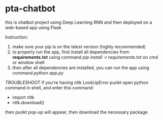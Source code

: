 # pta-chatbot

this is chatbot project using Deep Learning RNN and then deployed on a web-based app using Flask

Instruction:

1. make sure your pip is on the latest version (highly recommended)
2. to properly run the app, first install all dependencies from **requirements.txt** using command _pip install -r requirements.txt_ on cmd or window shell
3. then after all dependencies are installed, you can run the app using command _python app.py_

_TROUBLESHOOT_
if you're having nltk LookUpError punkt
open python command in shell, and enter this command:

- import nltk
- nltk.download()

then punkt pop-up will appear, then download the necessary package
